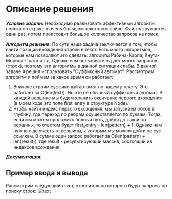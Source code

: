 # Описание решения

***Условие задачи:*** Необходимо реализовать эффективный алгоритм поиска по строке в очень большом текстовом файле. Файл загружается один раз, потом происходит большое количество запросов на поиск.

***Алгоритм решения:*** По сути наша задача заключается в том, чтобы найти позиции вхождения строки в текст. Есть много алгоритмов, которые нам позволяют это сделать: алгоритм Рабина-Карпа, Кнута-Мориса-Прата и т.д. Однако нам пользователь дает много запросов (строк), поэтому эти алгоритмы в данной ситуации слабы. В данной задаче я решил использовать "Суффиксный автомат". Рассмотрим алгоритм и поймем за какое время он работает:
1. Вначале строим суффиксный автомат по нашему тексту. Это работает за O(len(text)). Но это не обычный суффиксный автомат. В каждой вершине мы будем хранить окончание первого вхождения (в моем коде это поле first_entry в структуре Node).
2. Чтобы найти индекс первого вхождения, мы запускаем обход в глубину, где переход по ребрам осуществляется по буквам. Тогда, если мы можем проложить полный путь, дойдя до какой-то вершины, то ответом будет first_entry - len(pattern) + 1. Однако нам нужно еще учесть те вершины, к которым мы можем дойти по суф-ссылкам. В сумме один запрос работает за O(len(pattern) + len(result)), где result - результирующий массив, состоящий из индексов вхождения.

***Документация:*** 


## Пример ввода и вывода
Рассмотрим следующий текст, относительно которого будут запросы по поиску строк:
![text](https://user-images.githubusercontent.com/65976385/161101135-2908df9f-93de-4e2e-b4c9-3d21cb7d937f.jpg)
